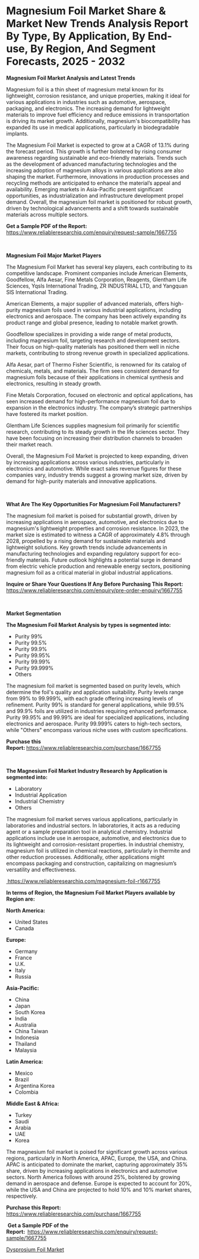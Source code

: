 <p><h1>Magnesium Foil Market Share & Market New Trends Analysis Report By Type, By Application, By End-use, By Region, And Segment Forecasts, 2025 - 2032</h1></p><p><strong>Magnesium Foil Market Analysis and Latest Trends</strong></p>
<p><p>Magnesium foil is a thin sheet of magnesium metal known for its lightweight, corrosion resistance, and unique properties, making it ideal for various applications in industries such as automotive, aerospace, packaging, and electronics. The increasing demand for lightweight materials to improve fuel efficiency and reduce emissions in transportation is driving its market growth. Additionally, magnesium's biocompatibility has expanded its use in medical applications, particularly in biodegradable implants. </p><p>The Magnesium Foil Market is expected to grow at a CAGR of 13.1% during the forecast period. This growth is further bolstered by rising consumer awareness regarding sustainable and eco-friendly materials. Trends such as the development of advanced manufacturing technologies and the increasing adoption of magnesium alloys in various applications are also shaping the market. Furthermore, innovations in production processes and recycling methods are anticipated to enhance the material’s appeal and availability. Emerging markets in Asia-Pacific present significant opportunities, as industrialization and infrastructure development propel demand. Overall, the magnesium foil market is positioned for robust growth, driven by technological advancements and a shift towards sustainable materials across multiple sectors.</p></p>
<p><strong>Get a Sample PDF of the Report:&nbsp;</strong> <a href="https://www.reliableresearchiq.com/enquiry/request-sample/1667755?utm_campaign=2717&utm_medium=2&utm_source=Github&utm_content=ia&utm_term=07032025&utm_id=magnesium-foil">https://www.reliableresearchiq.com/enquiry/request-sample/1667755</a></p>
<p>&nbsp;</p>
<p><strong>Magnesium Foil Major Market Players</strong></p>
<p><p>The Magnesium Foil Market has several key players, each contributing to its competitive landscape. Prominent companies include American Elements, Goodfellow, Alfa Aesar, Fine Metals Corporation, Reagents, Glentham Life Sciences, Yqsls International Trading, ZR INDUSTRIAL LTD, and Yangquan SlS International Trading.</p><p>American Elements, a major supplier of advanced materials, offers high-purity magnesium foils used in various industrial applications, including electronics and aerospace. The company has been actively expanding its product range and global presence, leading to notable market growth.</p><p>Goodfellow specializes in providing a wide range of metal products, including magnesium foil, targeting research and development sectors. Their focus on high-quality materials has positioned them well in niche markets, contributing to strong revenue growth in specialized applications.</p><p>Alfa Aesar, part of Thermo Fisher Scientific, is renowned for its catalog of chemicals, metals, and materials. The firm sees consistent demand for magnesium foils because of their applications in chemical synthesis and electronics, resulting in steady growth.</p><p>Fine Metals Corporation, focused on electronic and optical applications, has seen increased demand for high-performance magnesium foil due to expansion in the electronics industry. The company’s strategic partnerships have fostered its market position.</p><p>Glentham Life Sciences supplies magnesium foil primarily for scientific research, contributing to its steady growth in the life sciences sector. They have been focusing on increasing their distribution channels to broaden their market reach.</p><p>Overall, the Magnesium Foil Market is projected to keep expanding, driven by increasing applications across various industries, particularly in electronics and automotive. While exact sales revenue figures for these companies vary, industry trends suggest a growing market size, driven by demand for high-purity materials and innovative applications.</p></p>
<p>&nbsp;</p>
<p><strong>What Are The Key Opportunities For Magnesium Foil Manufacturers?</strong></p>
<p><p>The magnesium foil market is poised for substantial growth, driven by increasing applications in aerospace, automotive, and electronics due to magnesium's lightweight properties and corrosion resistance. In 2023, the market size is estimated to witness a CAGR of approximately 4.8% through 2028, propelled by a rising demand for sustainable materials and lightweight solutions. Key growth trends include advancements in manufacturing technologies and expanding regulatory support for eco-friendly materials. Future outlook highlights a potential surge in demand from electric vehicle production and renewable energy sectors, positioning magnesium foil as a critical material in global industrial applications.</p></p>
<p><strong>Inquire or Share Your Questions If Any Before Purchasing This Report:</strong> <a href="https://www.reliableresearchiq.com/enquiry/pre-order-enquiry/1667755?utm_campaign=2717&utm_medium=2&utm_source=Github&utm_content=ia&utm_term=07032025&utm_id=magnesium-foil">https://www.reliableresearchiq.com/enquiry/pre-order-enquiry/1667755</a></p>
<p>&nbsp;</p>
<p><strong>Market Segmentation</strong></p>
<p><strong>The Magnesium Foil Market Analysis by types is segmented into:</strong></p>
<p><ul><li>Purity 99%</li><li>Purity 99.5%</li><li>Purity 99.9%</li><li>Purity 99.95%</li><li>Purity 99.99%</li><li>Purity 99.999%</li><li>Others</li></ul></p>
<p><p>The magnesium foil market is segmented based on purity levels, which determine the foil's quality and application suitability. Purity levels range from 99% to 99.999%, with each grade offering increasing levels of refinement. Purity 99% is standard for general applications, while 99.5% and 99.9% foils are utilized in industries requiring enhanced performance. Purity 99.95% and 99.99% are ideal for specialized applications, including electronics and aerospace. Purity 99.999% caters to high-tech sectors, while "Others" encompass various niche uses with custom specifications.</p></p>
<p><strong>Purchase this Report:&nbsp;</strong><a href="https://www.reliableresearchiq.com/purchase/1667755?utm_campaign=2717&utm_medium=2&utm_source=Github&utm_content=ia&utm_term=07032025&utm_id=magnesium-foil">https://www.reliableresearchiq.com/purchase/1667755</a></p>
<p>&nbsp;</p>
<p><strong>The Magnesium Foil Market Industry Research by Application is segmented into:</strong></p>
<p><ul><li>Laboratory</li><li>Industrial Application</li><li>Industrial Chemistry</li><li>Others</li></ul></p>
<p><p>The magnesium foil market serves various applications, particularly in laboratories and industrial sectors. In laboratories, it acts as a reducing agent or a sample preparation tool in analytical chemistry. Industrial applications include use in aerospace, automotive, and electronics due to its lightweight and corrosion-resistant properties. In industrial chemistry, magnesium foil is utilized in chemical reactions, particularly in thermite and other reduction processes. Additionally, other applications might encompass packaging and construction, capitalizing on magnesium’s versatility and effectiveness.</p></p>
<p><a href="https://www.reliableresearchiq.com/magnesium-foil-r1667755?utm_campaign=2717&utm_medium=2&utm_source=Github&utm_content=ia&utm_term=07032025&utm_id=magnesium-foil">&nbsp;https://www.reliableresearchiq.com/magnesium-foil-r1667755</a></p>
<p><strong>In terms of Region, the Magnesium Foil Market Players available by Region are:</strong></p>
<p>
    <p> <strong> North America: </strong>
        <ul>
            <li>United States</li>
            <li>Canada</li>
        </ul>
        </p> 
    <p> <strong> Europe: </strong>
        <ul>
            <li>Germany</li>
            <li>France</li>
            <li>U.K.</li>
            <li>Italy</li>
            <li>Russia</li>
        </ul>
        </p> 
    <p> <strong> Asia-Pacific: </strong>
        <ul>
            <li>China</li>
            <li>Japan</li>
            <li>South Korea</li>
            <li>India</li>
            <li>Australia</li>
            <li>China Taiwan</li>
            <li>Indonesia</li>
            <li>Thailand</li>
            <li>Malaysia</li>
        </ul>
        </p> 
    <p> <strong> Latin America: </strong>
        <ul>
            <li>Mexico</li>
            <li>Brazil</li>
            <li>Argentina Korea</li>
            <li>Colombia</li>
        </ul>
        </p> 
    <p> <strong> Middle East & Africa: </strong>
        <ul>
            <li>Turkey</li>
            <li>Saudi</li>
            <li>Arabia</li>
            <li>UAE</li>
            <li>Korea</li>
        </ul>
    </p>
    </p>
<p><p>The magnesium foil market is poised for significant growth across various regions, particularly in North America, APAC, Europe, the USA, and China. APAC is anticipated to dominate the market, capturing approximately 35% share, driven by increasing applications in electronics and automotive sectors. North America follows with around 25%, bolstered by growing demand in aerospace and defense. Europe is expected to account for 20%, while the USA and China are projected to hold 10% and 10% market shares, respectively.</p></p>
<p><strong>Purchase this Report: </strong><a href="https://www.reliableresearchiq.com/purchase/1667755?utm_campaign=2717&utm_medium=2&utm_source=Github&utm_content=ia&utm_term=07032025&utm_id=magnesium-foil">https://www.reliableresearchiq.com/purchase/1667755</a></p>
<p>&nbsp;<strong>Get a Sample PDF of the Report:&nbsp;&nbsp;</strong><a href="https://www.reliableresearchiq.com/enquiry/request-sample/1667755?utm_campaign=2717&utm_medium=2&utm_source=Github&utm_content=ia&utm_term=07032025&utm_id=magnesium-foil">https://www.reliableresearchiq.com/enquiry/request-sample/1667755</a></p>
<p><strong></strong></p>
<p><p><a href="https://github.com/djembashote/Market-Research-Report-List-1/blob/main/dysprosium-foil-market.md?utm_campaign=2717&utm_medium=2&utm_source=Github&utm_content=ia&utm_term=07032025&utm_id=magnesium-foil">Dysprosium Foil Market</a></p></p>